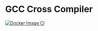 # GCC Cross Compiler
[![Docker Image CI](https://github.com/m7a10a3/gcc_cross_compiler/actions/workflows/docker-image.yml/badge.svg)](https://github.com/m7a10a3/gcc_cross_compiler/actions/workflows/docker-image.yml)
